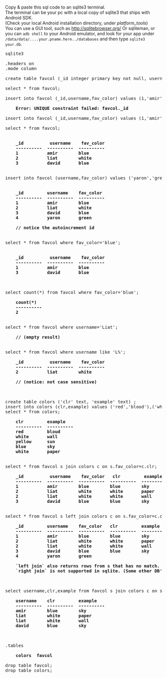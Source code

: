 Copy & paste this sql code to an sqlite3 terminal.<br/>
The terminal can be your pc with a local copy of sqlite3 that ships with Android SDK.<br/>
(Check your local Android installation directory, under *platform_tools*)</br>
You can use a GUI tool, such as 
http://sqlitebrowser.org/ Or sqliteman,
or you can `adb shell` to your Android emulator, and look for your app under `/data/data/....your.pname.here../databases` and then type `sqlite3 your.db`.


<pre>
sqlite3 

.headers on
.mode column

create table favcol (_id integer primary key not null, username text, fav_color text) ;

select * from favcol;

insert into favcol (_id,username,fav_color) values (1,'amir','blue'),(2,'liat','white'),(2,'david','blue');
<b>
    Error: UNIQUE constraint failed: favcol._id
</b>
insert into favcol (_id,username,fav_color) values (1,'amir','blue'),(2,'liat','white'),(3,'david','blue');

select * from favcol;

<b>
    _id          username    fav_color 
    ----------  ----------  ----------
    1           amir        blue      
    2           liat        white     
    3           david       blue      
</b>

insert into favcol (username,fav_color) values ('yaron','green');

<b>
    _id         username    fav_color 
    ----------  ----------  ----------
    1           amir        blue      
    2           liat        white     
    3           david       blue      
    4           yaron       green
         
    // notice the autoincrement id
</b>

select * from favcol where fav_color='blue';

<b>
    _id          username    fav_color 
    ----------  ----------  ----------
    1           amir        blue      
    3           david       blue      
</b>


select count(*) from favcol where fav_color='blue';
<b>
    count(*)  
    ----------
    2         
</b>

select * from favcol where username='Liat';
<b>
    // (empty result)
</b>

select * from favcol where username like 'L%';
<b>
    _id          username    fav_color 
    ----------  ----------  ----------
    2           liat        white     

    // (notice: not case sensitive)

</b>

create table colors ('clr' text, 'example' text) ;
insert into colors (clr,example) values ('red','blood'),('white','wall'),('yellow','sun'),('blue','sky'),('white','paper');
select * from colors;
<b>
    clr         example   
    ----------  ----------
    red         bloud     
    white       wall      
    yellow      sun       
    blue        sky       
    white       paper     

</b>
select * from favcol s join colors c on s.fav_color=c.clr;
<b>
    _id          username    fav_color   clr         example   
    ----------  ----------  ----------  ----------  ----------
    1           amir        blue        blue        sky       
    2           liat        white       white       paper     
    2           liat        white       white       wall      
    3           david       blue        blue        sky       
</b>

select * from favcol s left join colors c on s.fav_color=c.clr;
<b>
    _id         username    fav_color   clr         example   
    ----------  ----------  ----------  ----------  ----------
    1           amir        blue        blue        sky       
    2           liat        white       white       paper     
    2           liat        white       white       wall      
    3           david       blue        blue        sky       
    4           yaron       green                             

    `left join` also returns rows from s that has no match.
    `right join` is not supported in sqlite. (Some other DB's do, such as MySql).
</b>


select username,clr,example from favcol s join colors c on s.fav_color=c.clr;
<b>
    username    clr         example   
    ----------  ----------  ----------
    amir        blue        sky       
    liat        white       paper     
    liat        white       wall      
    david       blue        sky       

</b>

.tables 
<b>
    colors  favcol
</b>
drop table favcol;
drop table colors;

</pre>